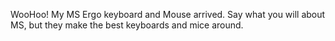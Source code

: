 <!--
id: 864140917
link: http://kevinisom.info/post/864140917/woohoo-my-ms-ergo-keyboard-and-mouse-arrived-say
slug: woohoo-my-ms-ergo-keyboard-and-mouse-arrived-say
date: Tue Jul 27 2010 15:06:51 GMT+1200 (NZST)
raw: {"blog_name":"kevinisom","id":864140917,"post_url":"http://kevinisom.info/post/864140917/woohoo-my-ms-ergo-keyboard-and-mouse-arrived-say","slug":"woohoo-my-ms-ergo-keyboard-and-mouse-arrived-say","type":"text","date":"2010-07-27 03:06:51 GMT","timestamp":1280200011,"state":"published","format":"html","reblog_key":"OzC98IL2","tags":[],"short_url":"http://tmblr.co/Zw68YypWRvr","highlighted":[],"feed_item":"http://twitter.com/kev_nz/statuses/19608276510","from_feed_id":"650289","note_count":0,"title":null,"body":"<p>WooHoo! My MS Ergo keyboard and Mouse arrived. Say what you will about MS, but they make the best keyboards and mice around.</p>"}
publish: 2010-07-027
tags: 
title: null
-->


WooHoo! My MS Ergo keyboard and Mouse arrived. Say what you will about
MS, but they make the best keyboards and mice around.


